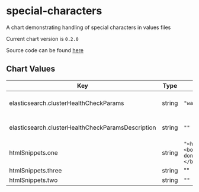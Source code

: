 special-characters
==================
A chart demonstrating handling of special characters in values files

Current chart version is `0.2.0`

Source code can be found [here](https://github.com/norwoodj/helm-docs/tree/master/example-charts/special-characters)



## Chart Values

| Key | Type | Default | Description |
|-----|------|---------|-------------|
| elasticsearch.clusterHealthCheckParams | string | `"wait_for_status=yellow&timeout=1s"` | The Elasticsearch cluster health status params that will be used by readinessProbe command |
| elasticsearch.clusterHealthCheckParamsDescription | string | `""` | Now let's put some special characters in the description: wait_for_status=yellow&timeout=1s |
| htmlSnippets.one | string | `"<html>\n  <head></head>\n  <body>\n    <h1>Is this right, I don't know html</h1>\n  </body>\n</html>\n"` |  |
| htmlSnippets.three | string | "<html><head></head></html>" | Another description |
| htmlSnippets.two | string | `""` | Let's put it in the description <html></html> |
